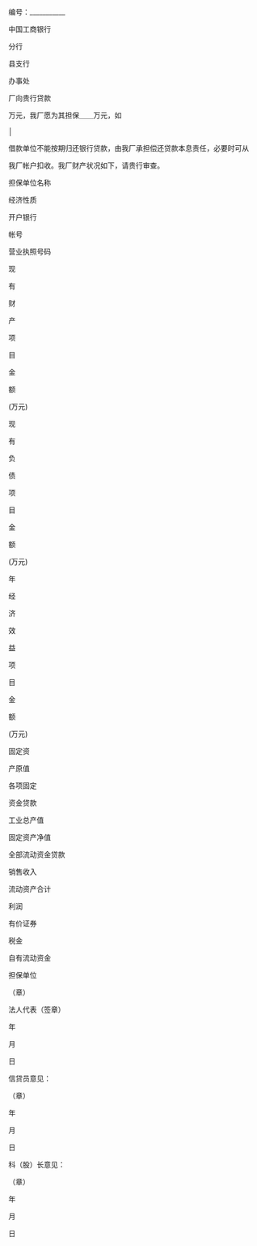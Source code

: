 
 


编号：___________










 

  

   

中国工商银行

        
分行
        
县支行
                        

  





                                
办事处
                          





                
厂向贵行贷款
        
万元，我厂愿为其担保＿＿万元，如

│


借款单位不能按期归还银行贷款，由我厂承担偿还贷款本息责任，必要时可从

我厂帐户扣收。我厂财产状况如下，请贵行审查。

              



 




  

  

   

担保单位名称


   

 




   

经济性质


   

 




  

  

   

开户银行


   

 




   

帐号


   

 




   

营业执照号码


   

 




  

  

   


 


现



    



有


 


财


 


产

 




   

项

  
目



   

金

  
额



(万元)



   


 


现


 


有


 


负


 


债


   

项

  
目



   

金

  
额



(万元)



   


 


年


 


经


 


济


 




 
效



 


益

 




   

项

  
目



   

金

  
额



(万元)



  

  

   

固定资

产原值


   

 




   

各项固定

资金贷款


   

 




   

工业总产值


   

 




  

  

   

固定资产净值


   

 




   

全部流动资金贷款


   

 




   

销售收入


   

 




  

  

   

流动资产合计


   

 




   

 




   

 




   

利润


   

 




  

  

   

有价证券


   

 




   

 




   

 




   

税金


   

 




  

  

   

自有流动资金


   

 




   

 




   

 




   

 




   

 




  

  

   


 



 



 



 


担保单位

  
（章）


法人代表（签章）



          
年
    
月
    
日



   

信贷员意见：



               
（章）
    



年

    
月
    
日


 




  

  

   

科（股）长意见：

（章）

年

    
月
    
日



  

 





 


 

 
 
 
 
 
  


  
 

  


  


  
 
 
 
 

